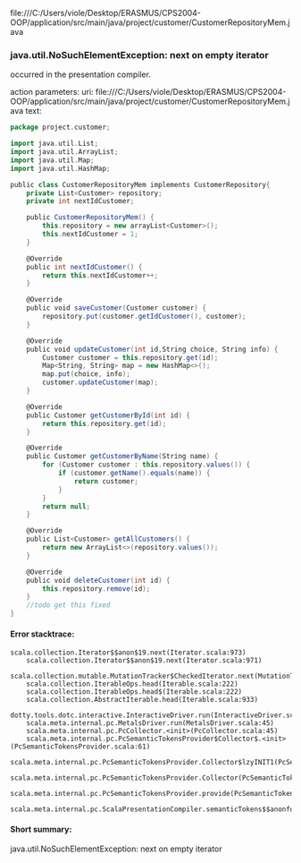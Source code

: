 file:///C:/Users/viole/Desktop/ERASMUS/CPS2004-OOP/application/src/main/java/project/customer/CustomerRepositoryMem.java
### java.util.NoSuchElementException: next on empty iterator

occurred in the presentation compiler.

action parameters:
uri: file:///C:/Users/viole/Desktop/ERASMUS/CPS2004-OOP/application/src/main/java/project/customer/CustomerRepositoryMem.java
text:
```scala
package project.customer;

import java.util.List;
import java.util.ArrayList;
import java.util.Map;
import java.util.HashMap;

public class CustomerRepositoryMem implements CustomerRepository{
    private List<Customer> repository;
    private int nextIdCustomer;

    public CustomerRepositoryMem() {
        this.repository = new arrayList<Customer>();
        this.nextIdCustomer = 1;
    }

    @Override
    public int nextIdCustomer() {
        return this.nextIdCustomer++;
    }

    @Override
    public void saveCustomer(Customer customer) {
        repository.put(customer.getIdCustomer(), customer);
    }

    @Override
    public void updateCustomer(int id,String choice, String info) {
        Customer customer = this.repository.get(id);
        Map<String, String> map = new HashMap<>();
        map.put(choice, info);
        customer.updateCustomer(map);
    }

    @Override
    public Customer getCustomerById(int id) {
        return this.repository.get(id);
    }

    @Override
    public Customer getCustomerByName(String name) {
        for (Customer customer : this.repository.values()) {
            if (customer.getName().equals(name)) {
                return customer;
            }
        }
        return null;
    }

    @Override
    public List<Customer> getAllCustomers() {
        return new ArrayList<>(repository.values());
    }

    @Override
    public void deleteCustomer(int id) {
        this.repository.remove(id);
    }
    //todo get this fixed
}

```



#### Error stacktrace:

```
scala.collection.Iterator$$anon$19.next(Iterator.scala:973)
	scala.collection.Iterator$$anon$19.next(Iterator.scala:971)
	scala.collection.mutable.MutationTracker$CheckedIterator.next(MutationTracker.scala:76)
	scala.collection.IterableOps.head(Iterable.scala:222)
	scala.collection.IterableOps.head$(Iterable.scala:222)
	scala.collection.AbstractIterable.head(Iterable.scala:933)
	dotty.tools.dotc.interactive.InteractiveDriver.run(InteractiveDriver.scala:168)
	scala.meta.internal.pc.MetalsDriver.run(MetalsDriver.scala:45)
	scala.meta.internal.pc.PcCollector.<init>(PcCollector.scala:45)
	scala.meta.internal.pc.PcSemanticTokensProvider$Collector$.<init>(PcSemanticTokensProvider.scala:61)
	scala.meta.internal.pc.PcSemanticTokensProvider.Collector$lzyINIT1(PcSemanticTokensProvider.scala:61)
	scala.meta.internal.pc.PcSemanticTokensProvider.Collector(PcSemanticTokensProvider.scala:61)
	scala.meta.internal.pc.PcSemanticTokensProvider.provide(PcSemanticTokensProvider.scala:90)
	scala.meta.internal.pc.ScalaPresentationCompiler.semanticTokens$$anonfun$1(ScalaPresentationCompiler.scala:99)
```
#### Short summary: 

java.util.NoSuchElementException: next on empty iterator